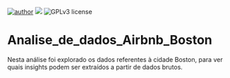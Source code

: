 [![author](https://img.shields.io/badge/author-Amanda-red.svg)](https://https://www.linkedin.com/in/amandamagalhaesantonio/) [![](https://img.shields.io/badge/python-3.7+-blue.svg)](https://www.python.org/downloads/release/python-365/) ![GPLv3 license](https://img.shields.io/badge/License-GPLv3-blue.svg)

# Analise_de_dados_Airbnb_Boston
Nesta análise foi explorado os dados referentes à cidade Boston, para ver quais insights podem ser extraídos a partir de dados brutos.
